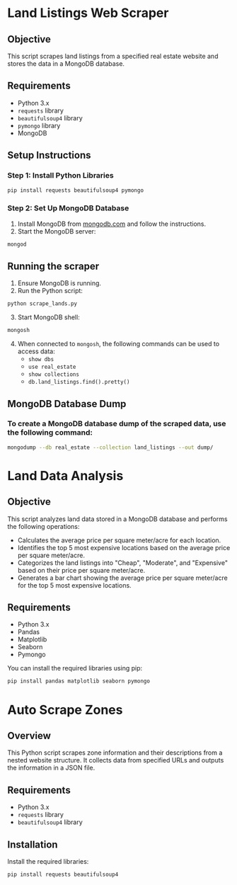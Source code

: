 # Land Listings Web Scraper

## Objective
This script scrapes land listings from a specified real estate website and stores the data in a MongoDB database.

## Requirements
- Python 3.x
- `requests` library
- `beautifulsoup4` library
- `pymongo` library
- MongoDB

## Setup Instructions

### Step 1: Install Python Libraries
```bash
pip install requests beautifulsoup4 pymongo
```

### Step 2: Set Up MongoDB Database
1. Install MongoDB from [mongodb.com](https://www.mongodb.com/try/download/community) and follow the instructions.
2. Start the MongoDB server:
```bash
mongod
```

## Running the scraper

1. Ensure MongoDB is running.
2. Run the Python script:
```bash
python scrape_lands.py
```
3. Start MongoDB shell:
```bash
mongosh
```
4. When connected to `mongosh`, the following commands can be used to access data:
    - `show dbs`
    - `use real_estate`
    - `show collections`
    - `db.land_listings.find().pretty()`

## MongoDB Database Dump

### To create a MongoDB database dump of the scraped data, use the following command:
```bash
mongodump --db real_estate --collection land_listings --out dump/
```


# Land Data Analysis

## Objective
This script analyzes land data stored in a MongoDB database and performs the following operations:
- Calculates the average price per square meter/acre for each location.
- Identifies the top 5 most expensive locations based on the average price per square meter/acre.
- Categorizes the land listings into "Cheap", "Moderate", and "Expensive" based on their price per square meter/acre.
- Generates a bar chart showing the average price per square meter/acre for the top 5 most expensive locations.

## Requirements
- Python 3.x
- Pandas
- Matplotlib
- Seaborn
- Pymongo

You can install the required libraries using pip:
```bash
pip install pandas matplotlib seaborn pymongo
```

# Auto Scrape Zones

## Overview
This Python script scrapes zone information and their descriptions from a nested website structure. 
It collects data from specified URLs and outputs the information in a JSON file.

## Requirements
- Python 3.x
- `requests` library
- `beautifulsoup4` library

## Installation
Install the required libraries:

```sh
pip install requests beautifulsoup4
```
